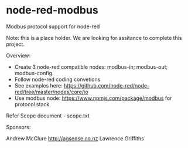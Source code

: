 # node-red-modbus
Modbus protocol support for node-red

Note: this is a place holder.  We are looking for assitance to complete this project.

Overview:

- Create 3 node-red compatible nodes:  modbus-in; modbus-out; modbus-config.
- Follow node-red coding convetions
- See examples here: https://github.com/node-red/node-red/tree/master/nodes/core/io
- Use modbus node: https://www.npmjs.com/package/modbus for protocol stack

Refer Scope document - scope.txt

Sponsors:

Andrew McClure http://agsense.co.nz
Lawrence Griffiths

